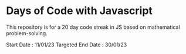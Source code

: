 # Days of Code with Javascript

This repository is for a 20 day code streak in JS based on mathematical problem-solving.

Start Date : 11/01/23
Targeted End Date : 30/01/23
